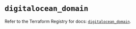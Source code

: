 # `digitalocean_domain`

Refer to the Terraform Registry for docs: [`digitalocean_domain`](https://registry.terraform.io/providers/digitalocean/digitalocean/2.57.0/docs/resources/domain).
